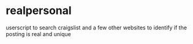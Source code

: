 # realpersonal
userscript to search craigslist and a few other websites to identify if the posting is real and unique 
